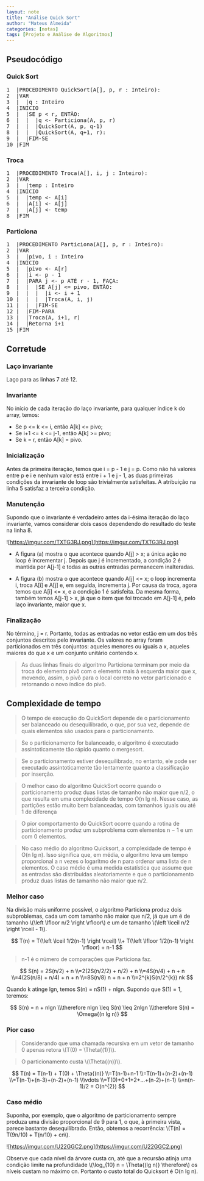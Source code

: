 ```yaml
---
layout: note
title: "Análise Quick Sort"
author: "Mateus Almeida"
categories: [notas]
tags: [Projeto e Análise de Algoritmos]
---
```


## Pseudocódigo

### Quick Sort

<pre class="responsive-latex">
1  |PROCEDIMENTO QuickSort(A[], p, r : Inteiro):
2  |VAR
3  |  |q : Inteiro
4  |INICIO
5  |  |SE p < r, ENTÃO:
6  |  |  |q <- Particiona(A, p, r)
7  |  |  |QuickSort(A, p, q-1)
8  |  |  |QuickSort(A, q+1, r):
9  |  |FIM-SE
10 |FIM
</pre>

### Troca

<pre class="responsive-latex">
1  |PROCEDIMENTO Troca(A[], i, j : Inteiro):
2  |VAR
3  |  |temp : Inteiro
4  |INICIO
5  |  |temp <- A[i]
6  |  |A[i] <- A[j]
7  |  |A[j] <- temp
8  |FIM
</pre>

### Particiona

<pre class="responsive-latex">
1  |PROCEDIMENTO Particiona(A[], p, r : Inteiro):
2  |VAR
3  |  |pivo, i : Inteiro
4  |INICIO
5  |  |pivo <- A[r]
6  |  |i <- p - 1
7  |  |PARA j <- p ATÉ r - 1, FAÇA:
8  |  |  |SE A[j] <= pivo, ENTÃO:
9  |  |  |  |i <- i + 1
10 |  |  |  |Troca(A, i, j)
11 |  |  |FIM-SE
12 |  |FIM-PARA
13 |  |Troca(A, i+1, r)
14 |  |Retorna i+1
15 |FIM
</pre>

## Corretude

### Laço invariante
Laço para as linhas 7 até 12.

### Invariante
No início de cada iteração do laço invariante, para qualquer índice k do array, temos: 
- Se p <= k <= i, então A[k] <= pivo;
- Se i+1 <= k <= j-1, então A[k] >= pivo;
- Se k = r, então A[k] = pivo.

### Inicialização
Antes da primeira iteração, temos que i = p - 1 e j = p. Como não há valores entre p e i e nenhum valor está entre i + 1 e j - 1, as duas primeiras condições da invariante de loop são trivialmente satisfeitas. A atribuição na linha 5 satisfaz a terceira condição.

### Manutenção
Supondo que o invariante é verdadeiro antes da i-ésima iteração do laço invariante, vamos considerar dois casos dependendo do resultado do teste na linha 8.

![https://imgur.com/TXTG3RJ.png](https://imgur.com/TXTG3RJ.png)

- A figura (a) mostra o que acontece quando A[j] > x; a única ação no loop é incrementar j. Depois que j é incrementado, a condição 2 é mantida por A[j-1] e todas as outras entradas permanecem inalteradas.

- A figura (b) mostra o que acontece quando A[j] <= x; o loop incrementa i, troca A[i] e A[j] e, em seguida, incrementa j. Por causa da troca, agora temos que A[i] <= x, e a condição 1 é satisfeita. Da mesma forma, também temos A[j-1] > x, já que o item que foi trocado em A[j-1] é, pelo laço invariante, maior que x.

### Finalização
No término, j = r. Portanto, todas as entradas no vetor estão em um dos três conjuntos descritos pelo invariante. Os valores no array foram particionados em três conjuntos: aqueles menores ou iguais a x, aqueles maiores do que x e um conjunto unitário contendo x.

>As duas linhas finais do algoritmo Particiona terminam por meio da troca do elemento pivô com o elemento mais à esquerda maior que x, movendo, assim, o pivô para o local correto no vetor particionado e retornando o novo índice do pivô.

## Complexidade de tempo
>O tempo de execução do QuickSort depende de o particionamento ser balanceado ou desequilibrado, o que, por sua vez, depende de quais elementos são usados para o particionamento. 

>Se o particionamento for balanceado, o algoritmo é executado assintoticamente tão rápido quanto o mergesort. 

>Se o particionamento estiver desequilibrado, no entanto, ele pode ser executado assintoticamente tão lentamente quanto a classificação por inserção.

>O melhor caso do algoritmo QuickSort ocorre quando o particionamento produz duas listas de tamanho não maior que n/2, o que resulta em uma complexidade de tempo O(n lg n). Nesse caso, as partições estão muito bem balanceadas, com tamanhos iguais ou até 1 de diferença

>O pior comportamento do QuickSort ocorre quando a rotina de particionamento produz um subproblema com elementos n − 1 e um com 0 elementos.

>No caso médio do algoritmo Quicksort, a complexidade de tempo é O(n lg n). Isso significa que, em média, o algoritmo leva um tempo proporcional a n vezes o logaritmo de n para ordenar uma lista de n elementos. O caso médio é uma medida estatística que assume que as entradas são distribuídas aleatoriamente e que o particionamento produz duas listas de tamanho não maior que n/2.

### Melhor caso
Na divisão mais uniforme possível, o algoritmo Particiona produz dois subproblemas, cada um com tamanho não maior que n/2, já que um é de tamanho \\(\left \lfloor n/2 \right \rfloor\\) e um de tamanho \\(\left \lceil n/2 \right \rceil - 1\\).

$$
T(n) = T(\left \lceil 1/2(n-1) \right \rceil) 
\\+ T(\left \lfloor 1/2(n-1) \right \rfloor) + n-1
$$

>n-1 é o número de comparações que Particiona faz.

$$
S(n) = 2S(n/2) + n
\\=2(2S(n/2/2) + n/2) + n
\\=4S(n/4) + n + n
\\=4(2S(n/8) + n/4) + n + n
\\=8S(n/8) n + n + n
\\=2^{k}S(n/2^{k}) nk
$$

Quando k atinge lgn, temos S(n) = nS(1) + nlgn. Supondo que S(1) = 1, teremos:

$$
S(n) = n + nlgn
\\\therefore nlgn \leq  S(n) \leq  2nlgn 
\\\therefore S(n) = \Omega{(n lg n)}
$$

### Pior caso
>Considerando que uma chamada recursiva em um vetor de tamanho 0 apenas retora \\(T(0) = \Theta{(1)}\\).

>O particionamento custa \\(\Theta{(n)}\\).

$$
T(n) = T(n-1) + T(0) + \Theta{(n)}
\\=T(n-1)+n-1
\\=T(n-1)+(n-2)+(n-1)
\\=T(n-1)+(n-3)+(n-2)+(n-1)
\\\vdots
\\=T(0)+0+1+2+...+(n-2)+(n-1)
\\=n(n-1)/2 = O(n^{2})
$$

### Caso médio
Suponha, por exemplo, que o algoritmo de particionamento sempre produza uma divisão proporcional de 9 para 1, o que, à primeira vista, parece bastante desequilibrado. Então, obtemos a recorrência: \\(T(n) = T(9n/10) + T(n/10) + cn\\).

![https://imgur.com/U22GGC2.png](https://imgur.com/U22GGC2.png)

Observe que cada nível da árvore custa cn, até que a recursão atinja uma condição limite na profundidade \\(\log_{10} n = \Theta{(lg n)} \therefore\\) os níveis custam no máximo cn. Portanto o custo total do Quicksort é O(n lg n).